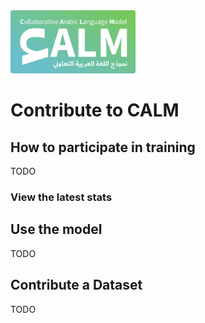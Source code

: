 <img src="./assets/logo.png" width="200" alt="CALM Logo">

# Contribute to CALM

## How to participate in training
TODO

### View the latest stats

## Use the model
TODO

## Contribute a Dataset
TODO